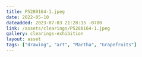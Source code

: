 ```yaml
---
title: P5280164-1.jpeg
date: 2022-05-10
dateadded: 2023-07-03 21:28:15 -0700
link: /assets/clearings/P5280164-1.jpeg
gallery: clearings-exhibition
layout: asset
tags: ["drawing", "art", "Martha", "Grapefruits"]
--- 
```

